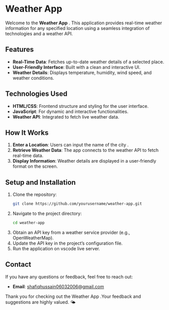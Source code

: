 # Weather App

Welcome to the **Weather App** . This application provides real-time weather information for any specified location using a seamless integration of technologies and a weather API.

## Features
- **Real-Time Data**: Fetches up-to-date weather details of a selected place.
- **User-Friendly Interface**: Built with a clean and interactive UI.
- **Weather Details**: Displays temperature, humidity, wind speed, and weather conditions.

## Technologies Used
- **HTML/CSS**: Frontend structure and styling for the user interface.
- **JavaScript**: For dynamic and interactive functionalities.
- **Weather API**: Integrated to fetch live weather data.

## How It Works
1. **Enter a Location**: Users can input the name of the city .
2. **Retrieve Weather Data**: The app connects to the weather API to fetch real-time data.
3. **Display Information**: Weather details are displayed in a user-friendly format on the screen.

## Setup and Installation
1. Clone the repository:
   ```bash
   git clone https://github.com/yourusername/weather-app.git
   ```
2. Navigate to the project directory:
   ```bash
   cd weather-app
   ```
3. Obtain an API key from a weather service provider (e.g., OpenWeatherMap).
4. Update the API key in the project’s configuration file.
5. Run the application on vscode live server.

## Contact
If you have any questions or feedback, feel free to reach out:
- **Email**: shafiqhussain06032006@gmail.com

Thank you for checking out the Weather App .Your feedback and suggestions are highly valued. 🌤️

